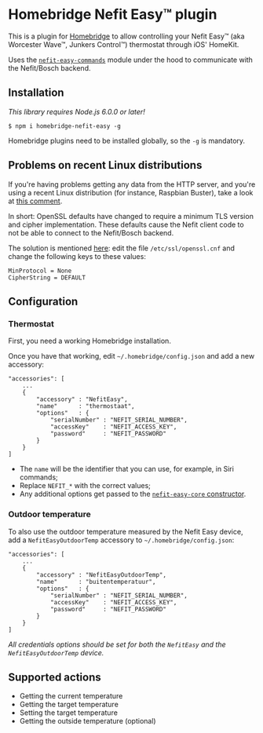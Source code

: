 # Homebridge Nefit Easy™ plugin

This is a plugin for [Homebridge](https://github.com/nfarina/homebridge) to allow controlling your Nefit Easy™ (aka Worcester Wave™, Junkers Control™) thermostat through iOS' HomeKit.

Uses the [`nefit-easy-commands`](https://github.com/robertklep/nefit-easy-commands) module under the hood to communicate with the Nefit/Bosch backend.

## Installation

_This library requires Node.js 6.0.0 or later!_

```
$ npm i homebridge-nefit-easy -g
```

Homebridge plugins need to be installed globally, so the `-g` is mandatory.

## Problems on recent Linux distributions

If you're having problems getting any data from the HTTP server, and you're using a recent Linux distribution (for instance, Raspbian Buster), take a look at [this comment](https://github.com/robertklep/nefit-easy-http-server/issues/35#issuecomment-510818042).

In short: OpenSSL defaults have changed to require a minimum TLS version and cipher implementation. These defaults cause the Nefit client code to not be able to connect to the Nefit/Bosch backend.

The solution is mentioned [here](https://www.debian.org/releases/stable/amd64/release-notes/ch-information.en.html#openssl-defaults): edit the file `/etc/ssl/openssl.cnf` and change the following keys to these values:
```
MinProtocol = None
CipherString = DEFAULT
```

## Configuration

### Thermostat

First, you need a working Homebridge installation.

Once you have that working, edit `~/.homebridge/config.json` and add a new accessory:

```
"accessories": [
    ...
    {
        "accessory" : "NefitEasy",
        "name"      : "thermostaat",
        "options"   : {
            "serialNumber" : "NEFIT_SERIAL_NUMBER",
            "accessKey"    : "NEFIT_ACCESS_KEY",
            "password"     : "NEFIT_PASSWORD"
        }
    }
]
```

* The `name` will be the identifier that you can use, for example, in Siri commands;
* Replace `NEFIT_*` with the correct values;
* Any additional options get passed to the [`nefit-easy-core` constructor](https://github.com/robertklep/nefit-easy-core#constructor).

### Outdoor temperature

To also use the outdoor temperature measured by the Nefit Easy device, add a `NefitEasyOutdoorTemp` accessory to `~/.homebridge/config.json`:

```
"accessories": [
    ...
    {
        "accessory" : "NefitEasyOutdoorTemp",
        "name"      : "buitentemperatuur",
        "options"   : {
            "serialNumber" : "NEFIT_SERIAL_NUMBER",
            "accessKey"    : "NEFIT_ACCESS_KEY",
            "password"     : "NEFIT_PASSWORD"
        }
    }
]
```

*All credentials options should be set for both the `NefitEasy` and the `NefitEasyOutdoorTemp` device.*

## Supported actions

* Getting the current temperature
* Getting the target temperature
* Setting the target temperature
* Getting the outside temperature (optional)

